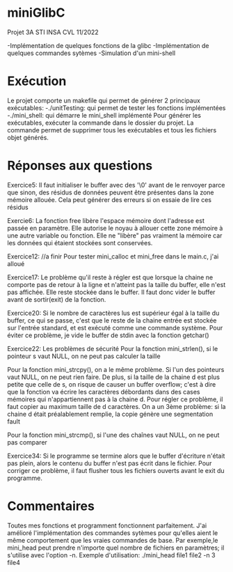 # miniGlibC
Projet 3A STI INSA CVL 11/2022

-Implémentation de quelques fonctions de la glibc
-Implémentation de quelques commandes sytèmes
-Simulation d'un mini-shell

# Exécution
Le projet comporte un makefile qui permet de générer 2 principaux exécutables:
-./unitTesting: qui permet de tester les fonctions implémentées
-./mini_shell: qui démarre le mini_shell implémenté
Pour générer les exécutables, exécuter la commande <make> dans le dossier du projet.
La commande <make mr_proper> permet de supprimer tous les exécutables et tous les fichiers objet générés.

# Réponses aux questions
Exercice5:
Il faut initialiser le buffer avec des '\0' avant de le renvoyer parce que sinon, des résidus de données peuvent être présentes dans la zone mémoire allouée. Cela peut générer des erreurs si on essaie de lire ces résidus

Exercie6:
La fonction free libère l'espace mémoire dont l'adresse est passée en paramètre. Elle autorise le noyau à allouer cette zone mémoire à une autre variable ou fonction.
Elle ne "libère" pas vraiment la mémoire car les données qui étaient stockées sont conservées.

Exercice12: //a finir
Pour tester mini_calloc et mini_free dans le main.c, j'ai alloué

Exercice17:
Le problème qu'il reste à régler est que lorsque la chaine ne comporte pas de retour à la ligne et n'atteint pas la taille du buffer, elle n'est pas affichée. Elle reste stockée dans le buffer. Il faut donc vider le buffer avant de sortir(exit) de la fonction.

Exercice20:
Si le nombre de caractères lus est supérieur égal à la taille du buffer, ce qui se passe, c'est que le reste de la chaine entrée est stockée sur l'entrée standard, et est exécuté comme une commande système.
Pour éviter ce problème, je vide le buffer de stdin avec la fonction getchar()


Exercice22: Les problèmes de sécurité
Pour la fonction mini_strlen(), si le pointeur s vaut NULL, on ne peut pas calculer la taille

Pour la fonction mini_strcpy(), on a le même problème. Si l'un des pointeurs vaut NULL, on ne peut rien faire.
De plus, si la taille de la chaine d est plus petite que celle de s, on risque de causer un buffer overflow; c'est à dire que la fonction va écrire les caractères débordants dans des cases mémoires qui n'appartiennent pas à la chaine d.
Pour régler ce problème, il faut copier au maximum taille de d caractères.
On a un 3ème problème: si la chaine d était préalablement remplie, la copie génère une segmentation fault

Pour la fonction mini_strcmp(), si l'une des chaînes vaut NULL, on ne peut pas comparer

Exercice34:
Si le programme se termine alors que le buffer d'écriture n'était pas plein, alors le contenu du buffer n'est pas écrit dans le fichier.
Pour corriger ce problème, il faut flusher tous les fichiers ouverts avant le exit du programme.


# Commentaires
Toutes mes fonctions et programment fonctionnent parfaitement.
J'ai amélioré l'implémentation des commandes sytèmes pour qu'elles aient le même comportement que les vraies commandes de base.
Par exemple,le mini_head peut prendre n'importe quel nombre de fichiers en paramètres; il s'utilise avec l'option -n.
Exemple d'utilisation: ./mini_head file1 file2 -n 3 file4

